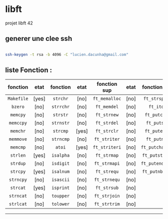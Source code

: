 # libft
projet libft 42

## generer une clee ssh
```sh

ssh-keygen -t rsa -b 4096 -C "lucien.dacunha@gmail.com"
```
## liste Fonction :

| fonction  | etat    | fonction  | etat    | fonction sup  | etat  | fonction sup   | etat |
| :-------: | :--:    | :-------: | :-----: | :-----------: | :--:  | :-----------:  | :--: |
| `Makefile`|  [yes]  | `strchr`  |  [no]   | `ft_memalloc` | [no]  | `ft_strsplit`  | [no] |
| `bzero`   |  [no]   | `strrchr` |  [no]   | `ft_memdel`   | [no]  | `ft_itoa`      | [no] |
| `memcpy`  |  [no]   | `strstr`  |  [no]   | `ft_strnew`   | [no]  | `ft_putchar`   | [no] |
| `memccpy` |  [no]   | `strnstr` |  [no]   | `ft_strdel`   | [no]  | `ft_putstr`    | [no] |
| `memchr`  |  [no]   | `strcmp`  |  [yes]  | `ft_strclr`   | [no]  | `ft_putendl`   | [no] |
| `memmove` |  [no]   | `strncmp` |  [no]   | `ft_striter`  | [no]  | `ft_putnbr`    | [no] |
| `memcmp`  |  [no]   | `atoi`    |  [yes]  | `ft_striteri` | [no]  | `ft_putchar_fd`| [no] |
| `strlen`  |  [yes]  | `isalpha` |  [no]   | `ft_strmap`   | [no]  | `ft_putstr_fd` | [no] |
| `strdup`  |  [no]   | `isdigit` |  [no]   | `ft_strmapi`  | [no]  | `ft_putendl_fd`| [no] |
| `strcpy`  |  [yes]  | `isalnum` |  [no]   | `ft_strequ`   | [no]  | `ft_putnbr_fd` | [no] |
| `strncpy` |  [no]   | `isascii` |  [no]   | `ft_strnequ`  | [no]  | 
| `strcat`  |  [yes]  | `isprint` |  [no]   | `ft_strsub`   | [no]  | 
| `strncat` |  [no]   | `toupper` |  [no]   | `ft_strjoin`  | [no]  | 
| `strlcat` |  [no]   | `tolower` |  [no]   | `ft_strtrim`  | [no]  | 
*********************************************************